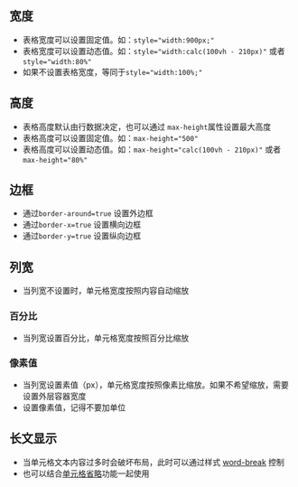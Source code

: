 ## 宽度
+ 表格宽度可以设置固定值。如：`style="width:900px;"`
+ 表格宽度可以设置动态值。如：`style="width:calc(100vh - 210px)"` 或者 `style="width:80%"`
+ 如果不设置表格宽度，等同于`style="width:100%;"`
<index/>

## 高度
+ 表格高度默认由行数据决定，也可以通过 `max-height`属性设置最大高度
+ 表格高度可以设置固定值。如：`max-height="500"`
+ 表格高度可以设置动态值。如：`max-height="calc(100vh - 210px)"` 或者 `max-height="80%"`
<gaodu/>

## 边框
+ 通过`border-around=true` 设置外边框
+ 通过`border-x=true` 设置横向边框
+ 通过`border-y=true` 设置纵向边框
<biankuang/>

## 列宽
+ 当列宽不设置时，单元格宽度按照内容自动缩放
### 百分比
+ 当列宽设置百分比，单元格宽度按照百分比缩放
<liekuang/>

### 像素值
+ 当列宽设置素值（px），单元格宽度按照像素比缩放。如果不希望缩放，需要设置外层容器宽度
+ 设置像素值，记得不要加单位
<liekuangpx/>

## 长文显示
+ 当单元格文本内容过多时会破坏布局，此时可以通过样式 [word-break](https://developer.mozilla.org/zh-CN/docs/Web/CSS/word-break) 控制
+ 也可以结合[单元格省略](/a-table/01icon/)功能一起使用
<changwen/>


<script setup>
import changwen from "./长文.vue"
import liekuangpx from "./列宽px.vue"
import liekuang from "./列宽.vue"
import index from "./a.vue"
import gaodu from "./a高度.vue"
import biankuang from "./边框.vue"
</script>